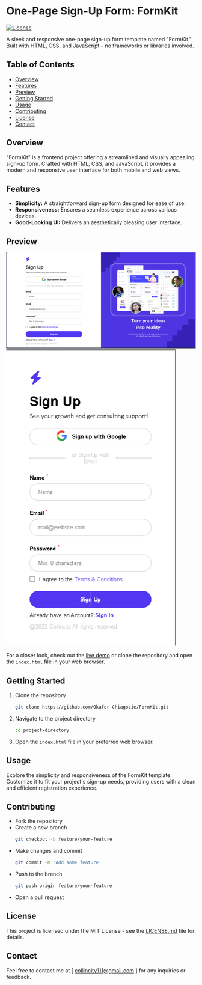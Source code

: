 # One-Page Sign-Up Form: FormKit

[![License](https://img.shields.io/badge/License-MIT-blue.svg)](LICENSE.md)

A sleek and responsive one-page sign-up form template named "FormKit." Built with HTML, CSS, and JavaScript – no frameworks or libraries involved.

## Table of Contents
- [Overview](#overview)
- [Features](#features)
- [Preview](#preview)
- [Getting Started](#getting-started)
- [Usage](#usage)
- [Contributing](#contributing)
- [License](#license)
- [Contact](#contact)

## Overview

"FormKit" is a frontend project offering a streamlined and visually appealing sign-up form. Crafted with HTML, CSS, and JavaScript, it provides a modern and responsive user interface for both mobile and web views.

## Features

- **Simplicity:** A straightforward sign-up form designed for ease of use.
- **Responsiveness:** Ensures a seamless experience across various devices.
- **Good-Looking UI:** Delivers an aesthetically pleasing user interface.

## Preview

![Web View](img/screenshots/screenshot-1.png)
![Mobile view](img/screenshots/screenshot-2.png)

For a closer look, check out the [live demo](https://okafor-chiagozie.github.io/FormKit) or clone the repository and open the `index.html` file in your web browser.

## Getting Started
1. Clone the repository
   ```bash
   git clone https://github.com/Okafor-Chiagozie/FormKit.git
   ```
2. Navigate to the project directory
   ```bash
   cd project-directory
   ```
3. Open the `index.html` file in your preferred web browser.
   
## Usage
Explore the simplicity and responsiveness of the FormKit template. Customize it to fit your project's sign-up needs, providing users with a clean and efficient registration experience.

## Contributing
- Fork the repository
- Create a new branch 
   ```bash
   git checkout -b feature/your-feature
   ```
- Make changes and commit 
   ```bash
   git commit -m 'Add some feature'
   ```
- Push to the branch 
   ```bash
   git push origin feature/your-feature
   ```
- Open a pull request

## License
This project is licensed under the MIT License - see the [LICENSE.md](LICENSE.md) file for details.

## Contact
Feel free to contact me at [ collincity111@gmail.com ] for any inquiries or feedback.